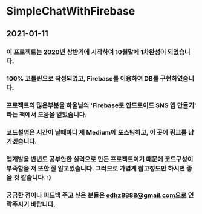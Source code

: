 # SimpleChatWithFirebase

## 2021-01-11
### 이 프로젝트는 2020년 상반기에 시작하여 10월말에 1차완성이 되었습니다. 
### 100% 코틀린으로 작성되었고, Firebase를 이용하여 DB를 구현하였습니다.
### 프로젝트의 많은부분을 하울님의 'Firebase로 안드로이드 SNS 앱 만들기' 라는 책에서 도움을 얻었습니다.
### 코드설명은 시간이 날때마다 제 Medium에 포스팅하고, 이 곳에 링크를 남기겠습니다. 
### 앱개발을 반년도 공부안한 실력으로 만든 프로젝트이기 때문에 코드구성이 부족함을 저 또한 잘 알고있습니다. 그러므로 가볍게 참고정도만 하시면 좋을 것 같습니다. :)   
### 궁금한 점이나 피드백 주고 싶은 분들은 edhz8888@gmail.com으로 연락주시기 바랍니다.
